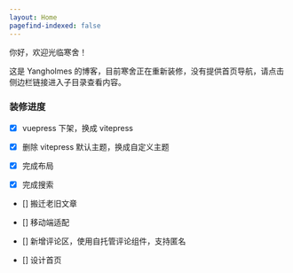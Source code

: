 ```yaml
---
layout: Home
pagefind-indexed: false
---
```


你好，欢迎光临寒舍！

这是 Yangholmes 的博客，目前寒舍正在重新装修，没有提供首页导航，请点击侧边栏链接进入子目录查看内容。

### 装修进度

- [x] vuepress 下架，换成 vitepress

- [x] 删除 vitepress 默认主题，换成自定义主题

- [x] 完成布局

- [x] 完成搜索

- [] 搬迁老旧文章

- [] 移动端适配

- [] 新增评论区，使用自托管评论组件，支持匿名

- [] 设计首页
